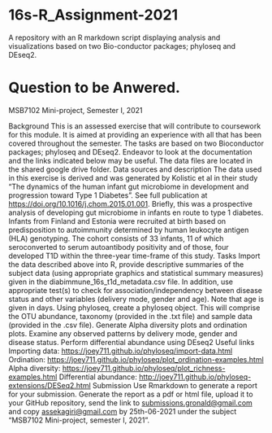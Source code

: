 # 16s-R_Assignment-2021
A repository with an R markdown script displaying analysis and visualizations based on two Bio-conductor packages; phyloseq and DEseq2. 

# Question to be Anwered.
MSB7102 Mini-project, Semester I, 2021

Background
This is an assessed exercise that will contribute to coursework for this module. It is aimed at providing an experience with all that has been covered throughout the semester. The tasks are based on two Bioconductor packages; phyloseq and DEseq2. Endeavor to look at the documentation and the links indicated below may be useful. The data files are located in the shared google drive folder.
Data sources and description
The data used in this exercise is derived and was generated by Kolistic et al in their study “The dynamics of the human infant gut microbiome in development and progression toward Type 1 Diabetes”. See full publication at https://doi.org/10.1016/j.chom.2015.01.001. Briefly, this was a prospective analysis of developing gut microbiome in infants en route to type 1 diabetes. Infants from Finland and Estonia were recruited at birth based on predisposition to autoimmunity determined by human leukocyte antigen (HLA) genotyping. The cohort consists of 33 infants, 11 of which seroconverted to serum autoantibody positivity and of those, four developed T1D within the three-year time-frame of this study.
Tasks 
Import the data described above into R, provide descriptive summaries of the subject data (using appropriate graphics and statistical summary measures) given in the diabimmune_16s_t1d_metadata.csv file. In addition, use appropriate test(s) to check for association/independency between disease status and other variables (delivery mode, gender and age). Note that age is given in days.
Using phyloseq, create a phyloseq object. This will comprise the OTU abundance, taxonomy (provided in the .txt file) and sample data (provided in the .csv file).
Generate Alpha diversity plots and ordination plots. Examine any observed patterns by delivery mode, gender and disease status.
Perform differential abundance using DEseq2 
Useful links
Importing data: https://joey711.github.io/phyloseq/import-data.html 
Ordination: https://joey711.github.io/phyloseq/plot_ordination-examples.html 
Alpha diversity: https://joey711.github.io/phyloseq/plot_richness-examples.html 
Differential abundance: http://joey711.github.io/phyloseq-extensions/DESeq2.html 
Submission
Use Rmarkdown to generate a report for your submission. Generate the report as a pdf or html file, upload it to your GitHub repository, send the link to submissions.gronald@gmail.com and copy assekagiri@gmail.com by 25th-06-2021 under the subject “MSB7102 Mini-project, semester I, 2021”.
